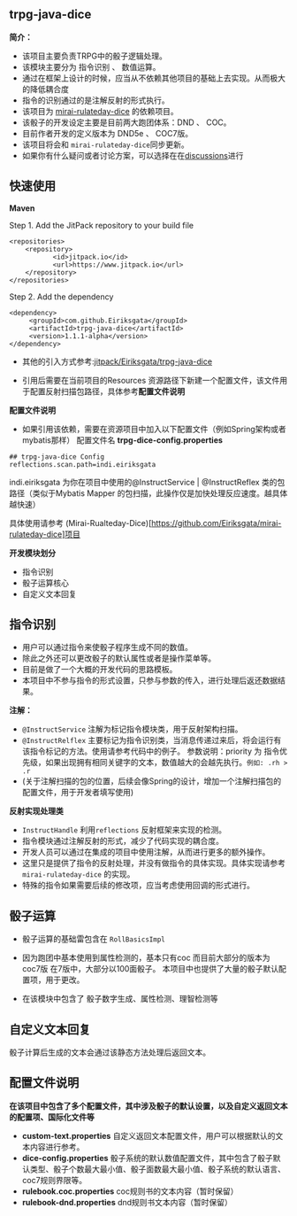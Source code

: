 ## trpg-java-dice

**简介：**
- 该项目主要负责TRPG中的骰子逻辑处理。
- 该模块主要分为 指令识别 、 数值运算。
- 通过在框架上设计的时候，应当从不依赖其他项目的基础上去实现。从而极大的降低耦合度
- 指令的识别通过的是注解反射的形式执行。
- 该项目为 [mirai-rulateday-dice](https://github.com/Eiriksgata/mirai-rulateday-dice) 的依赖项目。
- 该骰子的开发设定主要是目前两大跑团体系：DND 、 COC。
- 目前作者开发的定义版本为 DND5e 、 COC7版。
- 该项目将会和 `mirai-rulateday-dice`同步更新。
- 如果你有什么疑问或者讨论方案，可以选择在在[discussions](https://github.com/Eiriksgata/mirai-rulateday-dice/discussions)进行

## 快速使用

**Maven**

Step 1. Add the JitPack repository to your build file
```
<repositories>
	<repository>
		   <id>jitpack.io</id>
		   <url>https://www.jitpack.io</url>
	</repository>
</repositories>
```
Step 2. Add the dependency
```
<dependency>
	 <groupId>com.github.Eiriksgata</groupId>
	 <artifactId>trpg-java-dice</artifactId>
	 <version>1.1.1-alpha</version>
</dependency>
```
- 其他的引入方式参考:[jitpack/Eiriksgata/trpg-java-dice](https://www.jitpack.io/#Eiriksgata/trpg-java-dice/1.1.0-alpha)

- 引用后需要在当前项目的Resources 资源路径下新建一个配置文件，该文件用于配置反射扫描包路径，具体参考**配置文件说明**

**配置文件说明**
- 如果引用该依赖，需要在资源项目中加入以下配置文件（例如Spring架构或者mybatis那样）
配置文件名
**trpg-dice-config.properties**

```properties
## trpg-java-dice Config
reflections.scan.path=indi.eiriksgata
```

indi.eiriksgata 为你在项目中使用的@InstructService | @InstructReflex 类的包路径（类似于Mybatis Mapper 的包扫描，此操作仅是加快处理反应速度。越具体越快速）

具体使用请参考 (Mirai-Rualteday-Dice)[https://github.com/Eiriksgata/mirai-rulateday-dice]项目


**开发模块划分**
* 指令识别
* 骰子运算核心
* 自定义文本回复

## 指令识别

- 用户可以通过指令来使骰子程序生成不同的数值。
- 除此之外还可以更改骰子的默认属性或者是操作菜单等。
- 目前是做了一个大概的开发代码的思路模板。
- 本项目中不参与指令的形式设置，只参与参数的传入，进行处理后返还数据结果。

**注解：**
* `@InstructService` 注解为标记指令模块类，用于反射架构扫描。
* `@InstructRelflex` 主要标记为指令识别类，当消息传递过来后，将会运行有该指令标记的方法。使用请参考代码中的例子。
参数说明：priority 为 指令优先级，如果出现拥有相同关键字的文本，数值越大的会越先执行。`例如: .rh > .r`
* (关于注解扫描的包的位置，后续会像Spring的设计，增加一个注解扫描包的配置文件，用于开发者填写使用)

**反射实现处理类**
- `InstructHandle` 利用`reflections` 反射框架来实现的检测。
- 指令模块通过注解反射的形式，减少了代码实现的耦合度。
- 开发人员可以通过在集成的项目中使用注解，从而进行更多的额外操作。
- 这里只是提供了指令的反射处理，并没有做指令的具体实现。具体实现请参考 `mirai-rulateday-dice` 的实现。
- 特殊的指令如果需要后续的修改项，应当考虑使用回调的形式进行。

## 骰子运算

- 骰子运算的基础雷包含在 `RollBasicsImpl` 

- 因为跑团中基本使用到属性检测的，基本只有coc 而目前大部分的版本为 coc7版
在7版中，大部分以100面骰子。
本项目中也提供了大量的骰子默认配置项，用于更改。

- 在该模块中包含了 骰子数字生成、属性检测、理智检测等


## 自定义文本回复

骰子计算后生成的文本会通过该静态方法处理后返回文本。



## 配置文件说明
**在该项目中包含了多个配置文件，其中涉及骰子的默认设置，以及自定义返回文本的配置项、国际化文件等**
* **custom-text.properties** 自定义返回文本配置文件，用户可以根据默认的文本内容进行参考。
* **dice-config.properties** 骰子系统的默认数值配置文件，其中包含了骰子默认类型、骰子个数最大最小值、骰子面数最大最小值、骰子系统的默认语言、coc7规则界限等。
* **rulebook.coc.properties** coc规则书的文本内容（暂时保留）
* **rulebook-dnd.properties** dnd规则书文本内容（暂时保留）




